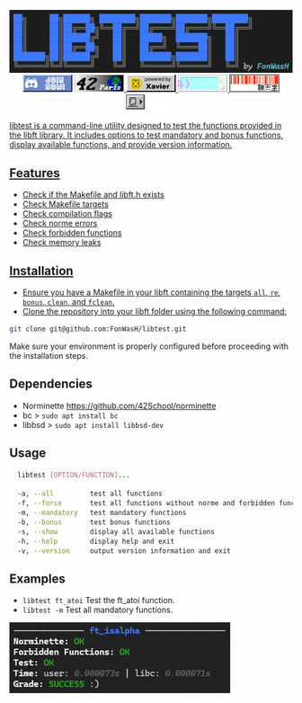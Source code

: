 <p align="center">
  <img src="resources/title.png" />
  <br><a href="https://discord.gg/hVr9nDFwgY"><img src="resources/discord.gif" /></a>
  <a href="https://42.fr/"><img src="resources/42.gif" />
  <a href="https://upload.wikimedia.org/wikipedia/commons/thumb/3/38/Xavier_Niel004.jpg/522px-Xavier_Niel004.jpg?20150216010239"><img src="resources/xav.gif" />
  <img src="resources/logo1.gif" />
  <img src="resources/logo2.gif" />
  <img src="resources/000010.gif" />
</p>


libtest is a command-line utility designed to test the functions provided in the libft library.
It includes options to test mandatory and bonus functions, display available functions, and provide version information.

## Features
- Check if the Makefile and libft.h exists
- Check Makefile targets
- Check compilation flags
- Check norme errors
- Check forbidden functions
- Check memory leaks

## Installation
- Ensure you have a Makefile in your libft containing the targets `all`, `re`, `bonus`, `clean`, and `fclean`.
- Clone the repository into your libft folder using the following command:
```bash
git clone git@github.com:FonWasH/libtest.git
```
Make sure your environment is properly configured before proceeding with the installation steps.

## Dependencies
- Norminette https://github.com/42School/norminette
- bc > `sudo apt install bc`
- libbsd > `sudo apt install libbsd-dev`

## Usage
```bash
  libtest [OPTION/FUNCTION]...

  -a, --all         test all functions
  -f, --force       test all functions without norme and forbidden functions check
  -m, --mandatory   test mandatory functions
  -b, --bonus       test bonus functions
  -s, --show        display all available functions
  -h, --help        display help and exit
  -v, --version     output version information and exit
```
  
## Examples
- `libtest ft_atoi` Test the ft_atoi function.
- `libtest -m` Test all mandatory functions.
<p align="left">
  <img src="resources/example.png" />
</p>